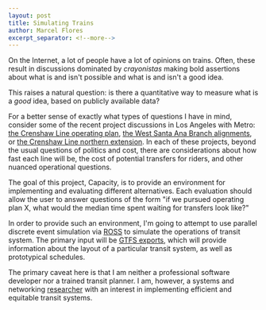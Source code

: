 ```yaml
---
layout: post
title: Simulating Trains
author: Marcel Flores
excerpt_separator: <!--more-->
---
```


On the Internet, a lot of people have a lot of opinions on trains. 
Often, these result in discussions dominated by _crayonistas_ making bold
assertions about what is and isn't possible and what is and isn't a good idea.

This raises a natural question: is there a quantitative way to measure what is
a _good_ idea, based on publicly available data?

<!--more-->

For a better sense of exactly what types of questions I have in mind, consider
some of the recent project discussions in Los Angeles with Metro:
[the Crenshaw Line operating plan](https://thesource.metro.net/2018/06/18/report-explains-operating-plan-for-crenshaw-lax-line-and-green-line/),
[the West Santa Ana Branch alignments](https://thesource.metro.net/2018/07/11/updated-scoping-meets-for-artesia-to-dtla-light-rail-project-begin-july-24/),
or [the Crenshaw Line northern extension](https://thesource.metro.net/2018/07/22/feasibility-study-looks-at-possible-routes-for-crenshaw-north-extension/).
In each of these projects, beyond the usual questions of politics and cost,
there are considerations about how fast each line will be, the cost of
potential transfers for riders, and other nuanced operational
questions.

The goal of this project, Capacity, is to provide an environment for
implementing and evaluating different alternatives. Each evaluation should
allow the user to answer questions of the form "if we pursued operating plan X,
what would the median time spent waiting for transfers look like?"

In order to provide such an environment, I'm going to attempt to use parallel
discrete event simulation via [ROSS](http://carothersc.github.io/ROSS/) to
simulate the operations of transit system. The primary input will be [GTFS
exports](https://en.wikipedia.org/wiki/General_Transit_Feed_Specification),
which will provide information about the layout of a particular transit system,
as well as prototypical schedules. 

The primary caveat here is that I am neither a professional software developer
nor a trained transit planner. I am, however, a systems and networking
[researcher](https://brickporch.com) with an interest in implementing efficient
and equitable transit systems.

